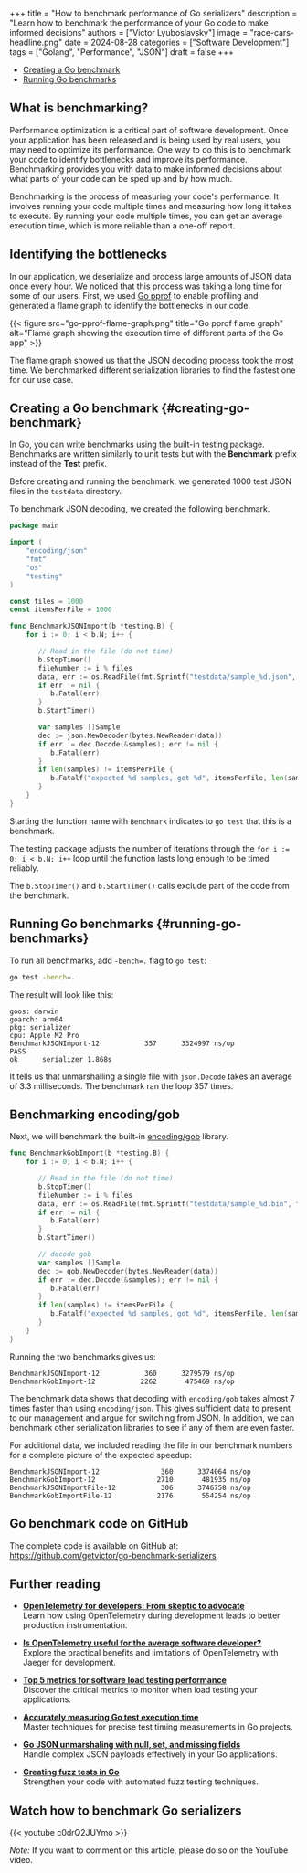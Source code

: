 +++
title = "How to benchmark performance of Go serializers"
description = "Learn how to benchmark the performance of your Go code to make informed decisions"
authors = ["Victor Lyuboslavsky"]
image = "race-cars-headline.png"
date = 2024-08-28
categories = ["Software Development"]
tags = ["Golang", "Performance", "JSON"]
draft = false
+++

- [Creating a Go benchmark](#creating-go-benchmark)
- [Running Go benchmarks](#running-go-benchmarks)

## What is benchmarking?

Performance optimization is a critical part of software development. Once your application has been released and is
being used by real users, you may need to optimize its performance. One way to do this is to benchmark your code to
identify bottlenecks and improve its performance. Benchmarking provides you with data to make informed decisions about
what parts of your code can be sped up and by how much.

Benchmarking is the process of measuring your code's performance. It involves running your code multiple times and
measuring how long it takes to execute. By running your code multiple times, you can get an average execution time,
which is more reliable than a one-off report.

## Identifying the bottlenecks

In our application, we deserialize and process large amounts of JSON data once every hour. We noticed that this process
was taking a long time for some of our users. First, we used
[Go pprof](https://github.com/google/pprof/blob/main/doc/README.md) to enable profiling and generated a flame graph to
identify the bottlenecks in our code.

{{< figure src="go-pprof-flame-graph.png" title="Go pprof flame graph" alt="Flame graph showing the execution time of different parts of the Go app" >}}

The flame graph showed us that the JSON decoding process took the most time. We benchmarked different serialization
libraries to find the fastest one for our use case.

## Creating a Go benchmark {#creating-go-benchmark}

In Go, you can write benchmarks using the built-in testing package. Benchmarks are written similarly to unit tests but
with the **Benchmark** prefix instead of the **Test** prefix.

Before creating and running the benchmark, we generated 1000 test JSON files in the `testdata` directory.

To benchmark JSON decoding, we created the following benchmark.

```go
package main

import (
    "encoding/json"
    "fmt"
    "os"
    "testing"
)

const files = 1000
const itemsPerFile = 1000

func BenchmarkJSONImport(b *testing.B) {
    for i := 0; i < b.N; i++ {

       // Read in the file (do not time)
       b.StopTimer()
       fileNumber := i % files
       data, err := os.ReadFile(fmt.Sprintf("testdata/sample_%d.json", fileNumber))
       if err != nil {
          b.Fatal(err)
       }
       b.StartTimer()

       var samples []Sample
       dec := json.NewDecoder(bytes.NewReader(data))
       if err := dec.Decode(&samples); err != nil {
          b.Fatal(err)
       }
       if len(samples) != itemsPerFile {
          b.Fatalf("expected %d samples, got %d", itemsPerFile, len(samples))
       }
    }
}
```

Starting the function name with `Benchmark` indicates to `go test` that this is a benchmark.

The testing package adjusts the number of iterations through the `for i := 0; i < b.N; i++` loop until the function
lasts long enough to be timed reliably.

The `b.StopTimer()` and `b.StartTimer()` calls exclude part of the code from the benchmark.

## Running Go benchmarks {#running-go-benchmarks}

To run all benchmarks, add `-bench=.` flag to `go test`:

```bash
go test -bench=.
```

The result will look like this:

```
goos: darwin
goarch: arm64
pkg: serializer
cpu: Apple M2 Pro
BenchmarkJSONImport-12           357      3324997 ns/op
PASS
ok      serializer 1.868s
```

It tells us that unmarshalling a single file with `json.Decode` takes an average of 3.3 milliseconds. The benchmark ran
the loop 357 times.

## Benchmarking encoding/gob

Next, we will benchmark the built-in [encoding/gob](https://pkg.go.dev/encoding/gob) library.

```go
func BenchmarkGobImport(b *testing.B) {
    for i := 0; i < b.N; i++ {

       // Read in the file (do not time)
       b.StopTimer()
       fileNumber := i % files
       data, err := os.ReadFile(fmt.Sprintf("testdata/sample_%d.bin", fileNumber))
       if err != nil {
          b.Fatal(err)
       }
       b.StartTimer()

       // decode gob
       var samples []Sample
       dec := gob.NewDecoder(bytes.NewReader(data))
       if err := dec.Decode(&samples); err != nil {
          b.Fatal(err)
       }
       if len(samples) != itemsPerFile {
          b.Fatalf("expected %d samples, got %d", itemsPerFile, len(samples))
       }
    }
}
```

Running the two benchmarks gives us:

```
BenchmarkJSONImport-12           360      3279579 ns/op
BenchmarkGobImport-12           2262       475469 ns/op
```

The benchmark data shows that decoding with `encoding/gob` takes almost 7 times faster than using `encoding/json`. This
gives sufficient data to present to our management and argue for switching from JSON. In addition, we can benchmark
other serialization libraries to see if any of them are even faster.

For additional data, we included reading the file in our benchmark numbers for a complete picture of the expected
speedup:

```
BenchmarkJSONImport-12               360      3374064 ns/op
BenchmarkGobImport-12               2710       481935 ns/op
BenchmarkJSONImportFile-12           306      3746758 ns/op
BenchmarkGobImportFile-12           2176       554254 ns/op
```

## Go benchmark code on GitHub

The complete code is available on GitHub at: https://github.com/getvictor/go-benchmark-serializers

## Further reading

- **[OpenTelemetry for developers: From skeptic to advocate](../opentelemetry-for-devs/)**  
  Learn how using OpenTelemetry during development leads to better production instrumentation.

- **[Is OpenTelemetry useful for the average software developer?](../opentelemetry-with-jaeger/)**  
  Explore the practical benefits and limitations of OpenTelemetry with Jaeger for development.

- **[Top 5 metrics for software load testing performance](../software-load-testing/)**  
  Discover the critical metrics to monitor when load testing your applications.

- **[Accurately measuring Go test execution time](../go-test-execution-time/)**  
  Master techniques for precise test timing measurements in Go projects.

- **[Go JSON unmarshaling with null, set, and missing fields](../go-json-unmarshal/)**  
  Handle complex JSON payloads effectively in your Go applications.

- **[Creating fuzz tests in Go](../fuzz-testing-with-go/)**  
  Strengthen your code with automated fuzz testing techniques.

## Watch how to benchmark Go serializers

{{< youtube c0drQ2JUYmo >}}

_Note:_ If you want to comment on this article, please do so on the YouTube video.
